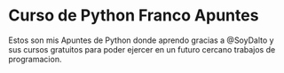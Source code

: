 # Curso de Python Franco Apuntes

Estos son mis Apuntes de Python donde aprendo gracias a @SoyDalto y sus cursos gratuitos para poder ejercer en un futuro cercano trabajos de programacion.
